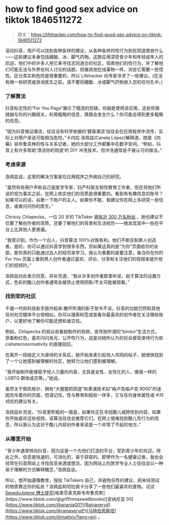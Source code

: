 # how to find good sex advice on tiktok 1846511272

> 原文：<https://lifehacker.com/how-to-find-good-sex-advice-on-tiktok-1846511272>

滚动抖音，用户可以找到各种各样的建议，从各种各样的性行为到在阴道里放什么——这些建议本身包括硼酸、冰、脚气药物。这款应用深受青少年和年轻成年人的欢迎，他们中的许多人用它来寻找志同道合的社区，探索他们的性行为，并了解他们可能无法与外界任何人讨论的话题，但像其他在线事物一样，浏览它需要一些悟性。区分真实和危险是很重要的，所以 Lifehacker 向专家寻求了一些建议。(在没有做一些研究或咨询医生之前，请不要将硼酸、冰或脚气药物放入您的任何孔中。)



### **了解算法**

抖音标志性的“For You Page”展示了精选的剪辑，你越是使用该应用，这些剪辑就越与你的兴趣相关。利用粗略的信息，猜猜会发生什么？你可能会得到更多粗略的信息。

“因为抖音推动潮流，往往没有科学依据的‘健康潮流’往往会在应用程序中流传，实际上对用户来说可能相当危险，”卡内拉·洛佩兹(Canela López)解释道，她是《内幕》驻布鲁克林的性与关系记者，她的大部分工作都集中在数字空间。“例如，抖音上有许多帮助‘清洁你的阴道’的 DIY 冲洗技术，但冲洗通常是不被认可的做法。”

### **考虑来源**

洛佩兹说，这里的解决方案是在应用程序之外做自己的研究。

“虽然有些用户声称自己是医学专家、妇产科医生和性教育工作者，但在将他们所说的视为事实之前，在网上核实他们的资质是很重要的。看到有有趣信息的账号？如果可以的话，谷歌一下账户的主人。如果你不能，我建议你在网上多研究一些信息，或者问问你的医生。”



Chrissy Chlapecka，一位 20 岁的 TikToker [拥有近 300 万名粉丝](https://www.tiktok.com/@chrissychlapecka?lang=en) ，她也建议不仅要了解创作者的资质，还要了解他们的背景和生活经历——她发现其中一些在平台上比其他人更普遍。

“我意识到，作为一个白人，抖音算法 100%对我有利。他们不断压制黑人创造者。是的，你可以通过抖音学到很多东西，但如果这真的是“为你”页面给你的全部，那你真的只能通过白人的经历来学习。我认为重要的是要注意，每当你在你的 For You 页面上看到黑人创作者通过喜欢、评论、分享和关注他们的视频来提升他们的视频时。”

洛佩兹对此表示同意，并补充道，“我从许多创作者那里听说，由于算法的设置方式，色彩的酷儿创作者通常会被禁止使用阴影/不太可能被观看。”



### **找到您的社区**

千禧一代和科技新手振作起来:撇开所谓的影子禁令不谈，抖音的功能仍然和其他任何社交媒体平台很相似，你可以搜索标签或查看你最喜欢的创作者在关注哪些账户，以更好地了解你可能还想和谁交往。

例如，Chlapecka 的观众收看她制作的视频，宣传她所谓的“bimbo”生活方式，穿着粉红色，喜欢闪闪发光，公开性行为，这是对她所认为的社会接受虐待行为和 cisheteronormativity 的直接回应。

在离开一段她定义为虐待的关系后，她开始发表引起他人共鸣的帖子，她很快找到了一个让她感到被理解的社区，她努力让他们感到被理解。

“我开始制作能够赋予他人力量的内容，尤其是女性、女性化的人、像我一样的 LGBTQ 群体成员等。，”她说。



虽然关于做凯格尔、拥有“大猩猩抓阴道”和表演技术如“格卢克格卢克 9000”的迷因充斥着你的页面，但请记住，性与教育和赋权一样多，它与任何身体属性或*卡玛* *经*式的建议有关。

洛佩兹补充说，“抖音更积极的一面是，如果你正在寻找酷儿或跨性别内容，如果你开始喜欢这些视频，该算法往往会推荐它们。在网上很难找到酷儿性行为的信息，所以我认为这对于酷儿内容创作者来说是一个非常了不起的地方。”

### **从哪里开始**

“青少年通常转向抖音，因为这是一个为他们打造的平台，受到青少年的欢迎。除此之外，信息是快速的，可消化的，易于获取的。即使作为一名健康记者，我也会经常在抖音网站上寻找信息来源或想法，因为网站上的医学专业人士往往会以一种易于理解的方式解释概念，”洛佩兹说。

所以，想开始遵循教育，授权 TikTokers 自己，并避免任性的建议，把未经测试的物质靠近你的私处？洛佩兹和切拉佩卡分享了一些他们最喜欢的食物。试试[Sexedu](https://www.tiktok.com/@sexedu)[Jolene 博士提亮](https://www.tiktok.com/@drjolenebrighten?)[格里芬麦克斯韦布鲁克斯](https://www.tiktok.com/@griffinmaxwellbrooks)[安纳尼亚 00](https://www.tiktok.com/@anania00?)[Rainaveryd](https://www.tiktok.com/@rainaveryd?)[马特伯恩斯坦](https://www.tiktok.com/@mattxiv?lang=en) 。
